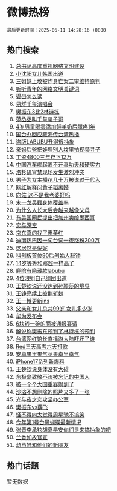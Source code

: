 # 微博热榜

`最后更新时间：2025-06-11 14:28:16 +0800`

## 热门搜索

1. [总书记高度重视网络文明建设](https://m.weibo.cn/search?containerid=100103type%3D1%26t%3D10%26q%3D%23%E6%80%BB%E4%B9%A6%E8%AE%B0%E9%AB%98%E5%BA%A6%E9%87%8D%E8%A7%86%E7%BD%91%E7%BB%9C%E6%96%87%E6%98%8E%E5%BB%BA%E8%AE%BE%23&stream_entry_id=51&isnewpage=1&extparam=seat%3D1%26cate%3D10103%26q%3D%2523%25E6%2580%25BB%25E4%25B9%25A6%25E8%25AE%25B0%25E9%25AB%2598%25E5%25BA%25A6%25E9%2587%258D%25E8%25A7%2586%25E7%25BD%2591%25E7%25BB%259C%25E6%2596%2587%25E6%2598%258E%25E5%25BB%25BA%25E8%25AE%25BE%2523%26dgr%3D0%26filter_type%3Drealtimehot%26stream_entry_id%3D51%26pos%3D0%26c_type%3D51%26display_time%3D1749623295%26pre_seqid%3D17496232952830055679)
1. [小沈阳女儿韩国出道](https://m.weibo.cn/search?containerid=100103type%3D1%26t%3D10%26q%3D%23%E5%B0%8F%E6%B2%88%E9%98%B3%E5%A5%B3%E5%84%BF%E9%9F%A9%E5%9B%BD%E5%87%BA%E9%81%93%23&stream_entry_id=31&isnewpage=1&extparam=seat%3D1%26cate%3D5001%26q%3D%2523%25E5%25B0%258F%25E6%25B2%2588%25E9%2598%25B3%25E5%25A5%25B3%25E5%2584%25BF%25E9%259F%25A9%25E5%259B%25BD%25E5%2587%25BA%25E9%2581%2593%2523%26dgr%3D0%26stream_entry_id%3D31%26pos%3D0%26flag%3D2%26band_rank%3D1%26filter_type%3Drealtimehot%26lcate%3D5001%26c_type%3D31%26realpos%3D1%26display_time%3D1749623295%26pre_seqid%3D17496232952830055679)
1. [三姐妹上坟被炸身亡案二审维持原判](https://m.weibo.cn/search?containerid=100103type%3D1%26t%3D10%26q%3D%23%E4%B8%89%E5%A7%90%E5%A6%B9%E4%B8%8A%E5%9D%9F%E8%A2%AB%E7%82%B8%E8%BA%AB%E4%BA%A1%E6%A1%88%E4%BA%8C%E5%AE%A1%E7%BB%B4%E6%8C%81%E5%8E%9F%E5%88%A4%23&stream_entry_id=31&isnewpage=1&extparam=seat%3D1%26cate%3D5001%26q%3D%2523%25E4%25B8%2589%25E5%25A7%2590%25E5%25A6%25B9%25E4%25B8%258A%25E5%259D%259F%25E8%25A2%25AB%25E7%2582%25B8%25E8%25BA%25AB%25E4%25BA%25A1%25E6%25A1%2588%25E4%25BA%258C%25E5%25AE%25A1%25E7%25BB%25B4%25E6%258C%2581%25E5%258E%259F%25E5%2588%25A4%2523%26dgr%3D0%26stream_entry_id%3D31%26pos%3D1%26flag%3D1%26band_rank%3D2%26filter_type%3Drealtimehot%26lcate%3D5001%26c_type%3D31%26realpos%3D2%26display_time%3D1749623295%26pre_seqid%3D17496232952830055679)
1. [听听青年的网络文明关键词](https://m.weibo.cn/search?containerid=100103type%3D1%26t%3D10%26q%3D%23%E5%90%AC%E5%90%AC%E9%9D%92%E5%B9%B4%E7%9A%84%E7%BD%91%E7%BB%9C%E6%96%87%E6%98%8E%E5%85%B3%E9%94%AE%E8%AF%8D%23&stream_entry_id=31&isnewpage=1&extparam=seat%3D1%26cate%3D5001%26q%3D%2523%25E5%2590%25AC%25E5%2590%25AC%25E9%259D%2592%25E5%25B9%25B4%25E7%259A%2584%25E7%25BD%2591%25E7%25BB%259C%25E6%2596%2587%25E6%2598%258E%25E5%2585%25B3%25E9%2594%25AE%25E8%25AF%258D%2523%26dgr%3D0%26stream_entry_id%3D31%26pos%3D2%26flag%3D0%26band_rank%3D3%26filter_type%3Drealtimehot%26lcate%3D5001%26c_type%3D31%26realpos%3D3%26display_time%3D1749623295%26pre_seqid%3D17496232952830055679)
1. [礐嶨怎么读](https://m.weibo.cn/search?containerid=100103type%3D1%26t%3D10%26q%3D%23%E7%A4%90%E5%B6%A8%E6%80%8E%E4%B9%88%E8%AF%BB%23&stream_entry_id=31&isnewpage=1&extparam=seat%3D1%26cate%3D5001%26q%3D%2523%25E7%25A4%2590%25E5%25B6%25A8%25E6%2580%258E%25E4%25B9%2588%25E8%25AF%25BB%2523%26dgr%3D0%26stream_entry_id%3D31%26pos%3D3%26flag%3D1%26band_rank%3D4%26filter_type%3Drealtimehot%26lcate%3D5001%26c_type%3D31%26realpos%3D4%26display_time%3D1749623295%26pre_seqid%3D17496232952830055679)
1. [易烊千玺演唱会](https://m.weibo.cn/search?containerid=100103type%3D1%26t%3D10%26q%3D%E6%98%93%E7%83%8A%E5%8D%83%E7%8E%BA%E6%BC%94%E5%94%B1%E4%BC%9A&stream_entry_id=31&isnewpage=1&extparam=seat%3D1%26cate%3D5001%26q%3D%25E6%2598%2593%25E7%2583%258A%25E5%258D%2583%25E7%258E%25BA%25E6%25BC%2594%25E5%2594%25B1%25E4%25BC%259A%26dgr%3D0%26stream_entry_id%3D31%26pos%3D4%26flag%3D0%26band_rank%3D5%26filter_type%3Drealtimehot%26lcate%3D5001%26c_type%3D31%26realpos%3D5%26display_time%3D1749623295%26pre_seqid%3D17496232952830055679)
1. [樊振东3比2林诗栋](https://m.weibo.cn/search?containerid=100103type%3D1%26t%3D10%26q%3D%E6%A8%8A%E6%8C%AF%E4%B8%9C3%E6%AF%942%E6%9E%97%E8%AF%97%E6%A0%8B&stream_entry_id=31&isnewpage=1&extparam=seat%3D1%26cate%3D5001%26q%3D%25E6%25A8%258A%25E6%258C%25AF%25E4%25B8%259C3%25E6%25AF%25942%25E6%259E%2597%25E8%25AF%2597%25E6%25A0%258B%26dgr%3D0%26stream_entry_id%3D31%26pos%3D5%26flag%3D0%26band_rank%3D6%26filter_type%3Drealtimehot%26lcate%3D5001%26c_type%3D31%26realpos%3D6%26display_time%3D1749623295%26pre_seqid%3D17496232952830055679)
1. [范丞丞叫千玺玺子哥](https://m.weibo.cn/search?containerid=100103type%3D1%26t%3D10%26q%3D%E8%8C%83%E4%B8%9E%E4%B8%9E%E5%8F%AB%E5%8D%83%E7%8E%BA%E7%8E%BA%E5%AD%90%E5%93%A5&stream_entry_id=31&isnewpage=1&extparam=seat%3D1%26cate%3D5001%26q%3D%25E8%258C%2583%25E4%25B8%259E%25E4%25B8%259E%25E5%258F%25AB%25E5%258D%2583%25E7%258E%25BA%25E7%258E%25BA%25E5%25AD%2590%25E5%2593%25A5%26dgr%3D0%26stream_entry_id%3D31%26pos%3D6%26flag%3D0%26band_rank%3D7%26filter_type%3Drealtimehot%26lcate%3D5001%26c_type%3D31%26realpos%3D7%26display_time%3D1749623295%26pre_seqid%3D17496232952830055679)
1. [4岁男童喝零添加鲜羊奶后腿疼1年](https://m.weibo.cn/search?containerid=100103type%3D1%26t%3D10%26q%3D%234%E5%B2%81%E7%94%B7%E7%AB%A5%E5%96%9D%E9%9B%B6%E6%B7%BB%E5%8A%A0%E9%B2%9C%E7%BE%8A%E5%A5%B6%E5%90%8E%E8%85%BF%E7%96%BC1%E5%B9%B4%23&stream_entry_id=31&isnewpage=1&extparam=seat%3D1%26cate%3D5001%26q%3D%25234%25E5%25B2%2581%25E7%2594%25B7%25E7%25AB%25A5%25E5%2596%259D%25E9%259B%25B6%25E6%25B7%25BB%25E5%258A%25A0%25E9%25B2%259C%25E7%25BE%258A%25E5%25A5%25B6%25E5%2590%258E%25E8%2585%25BF%25E7%2596%25BC1%25E5%25B9%25B4%2523%26dgr%3D0%26stream_entry_id%3D31%26pos%3D7%26flag%3D0%26band_rank%3D8%26filter_type%3Drealtimehot%26lcate%3D5001%26c_type%3D31%26realpos%3D8%26display_time%3D1749623295%26pre_seqid%3D17496232952830055679)
1. [国台办回应藏海传台湾热播](https://m.weibo.cn/search?containerid=100103type%3D1%26t%3D10%26q%3D%23%E5%9B%BD%E5%8F%B0%E5%8A%9E%E5%9B%9E%E5%BA%94%E8%97%8F%E6%B5%B7%E4%BC%A0%E5%8F%B0%E6%B9%BE%E7%83%AD%E6%92%AD%23&stream_entry_id=31&isnewpage=1&extparam=seat%3D1%26cate%3D5001%26q%3D%2523%25E5%259B%25BD%25E5%258F%25B0%25E5%258A%259E%25E5%259B%259E%25E5%25BA%2594%25E8%2597%258F%25E6%25B5%25B7%25E4%25BC%25A0%25E5%258F%25B0%25E6%25B9%25BE%25E7%2583%25AD%25E6%2592%25AD%2523%26dgr%3D0%26stream_entry_id%3D31%26pos%3D8%26flag%3D0%26band_rank%3D9%26filter_type%3Drealtimehot%26lcate%3D5001%26c_type%3D31%26realpos%3D9%26display_time%3D1749623295%26pre_seqid%3D17496232952830055679)
1. [盗版LABUBU丑得很抽象](https://m.weibo.cn/search?containerid=100103type%3D1%26t%3D10%26q%3D%23%E7%9B%97%E7%89%88LABUBU%E4%B8%91%E5%BE%97%E5%BE%88%E6%8A%BD%E8%B1%A1%23&stream_entry_id=31&isnewpage=1&extparam=seat%3D1%26cate%3D5001%26q%3D%2523%25E7%259B%2597%25E7%2589%2588LABUBU%25E4%25B8%2591%25E5%25BE%2597%25E5%25BE%2588%25E6%258A%25BD%25E8%25B1%25A1%2523%26dgr%3D0%26stream_entry_id%3D31%26pos%3D9%26flag%3D1%26band_rank%3D10%26filter_type%3Drealtimehot%26lcate%3D5001%26c_type%3D31%26realpos%3D10%26display_time%3D1749623295%26pre_seqid%3D17496232952830055679)
1. [亲妈后爸把娃埋别人坟里拍视频寻子](https://m.weibo.cn/search?containerid=100103type%3D1%26t%3D10%26q%3D%23%E4%BA%B2%E5%A6%88%E5%90%8E%E7%88%B8%E6%8A%8A%E5%A8%83%E5%9F%8B%E5%88%AB%E4%BA%BA%E5%9D%9F%E9%87%8C%E6%8B%8D%E8%A7%86%E9%A2%91%E5%AF%BB%E5%AD%90%23&stream_entry_id=31&isnewpage=1&extparam=seat%3D1%26cate%3D5001%26q%3D%2523%25E4%25BA%25B2%25E5%25A6%2588%25E5%2590%258E%25E7%2588%25B8%25E6%258A%258A%25E5%25A8%2583%25E5%259F%258B%25E5%2588%25AB%25E4%25BA%25BA%25E5%259D%259F%25E9%2587%258C%25E6%258B%258D%25E8%25A7%2586%25E9%25A2%2591%25E5%25AF%25BB%25E5%25AD%2590%2523%26dgr%3D0%26stream_entry_id%3D31%26pos%3D10%26flag%3D2%26band_rank%3D11%26filter_type%3Drealtimehot%26lcate%3D5001%26c_type%3D31%26realpos%3D11%26display_time%3D1749623295%26pre_seqid%3D17496232952830055679)
1. [工资4800三年存下12万](https://m.weibo.cn/search?containerid=100103type%3D1%26t%3D10%26q%3D%E5%B7%A5%E8%B5%844800%E4%B8%89%E5%B9%B4%E5%AD%98%E4%B8%8B12%E4%B8%87&stream_entry_id=31&isnewpage=1&extparam=seat%3D1%26cate%3D5001%26q%3D%25E5%25B7%25A5%25E8%25B5%25844800%25E4%25B8%2589%25E5%25B9%25B4%25E5%25AD%2598%25E4%25B8%258B12%25E4%25B8%2587%26dgr%3D0%26stream_entry_id%3D31%26pos%3D11%26flag%3D2%26band_rank%3D12%26filter_type%3Drealtimehot%26lcate%3D5001%26c_type%3D31%26realpos%3D12%26display_time%3D1749623295%26pre_seqid%3D17496232952830055679)
1. [中国汽车崛起离不开真功夫和硬实力](https://m.weibo.cn/search?containerid=100103type%3D1%26t%3D10%26q%3D%23%E4%B8%AD%E5%9B%BD%E6%B1%BD%E8%BD%A6%E5%B4%9B%E8%B5%B7%E7%A6%BB%E4%B8%8D%E5%BC%80%E7%9C%9F%E5%8A%9F%E5%A4%AB%E5%92%8C%E7%A1%AC%E5%AE%9E%E5%8A%9B%23&stream_entry_id=31&isnewpage=1&extparam=seat%3D1%26cate%3D5001%26q%3D%2523%25E4%25B8%25AD%25E5%259B%25BD%25E6%25B1%25BD%25E8%25BD%25A6%25E5%25B4%259B%25E8%25B5%25B7%25E7%25A6%25BB%25E4%25B8%258D%25E5%25BC%2580%25E7%259C%259F%25E5%258A%259F%25E5%25A4%25AB%25E5%2592%258C%25E7%25A1%25AC%25E5%25AE%259E%25E5%258A%259B%2523%26dgr%3D0%26stream_entry_id%3D31%26pos%3D12%26flag%3D1%26band_rank%3D13%26filter_type%3Drealtimehot%26lcate%3D5001%26c_type%3D31%26realpos%3D13%26display_time%3D1749623295%26pre_seqid%3D17496232952830055679)
1. [洛杉矶宵禁现场发生激烈冲突](https://m.weibo.cn/search?containerid=100103type%3D1%26t%3D10%26q%3D%23%E6%B4%9B%E6%9D%89%E7%9F%B6%E5%AE%B5%E7%A6%81%E7%8E%B0%E5%9C%BA%E5%8F%91%E7%94%9F%E6%BF%80%E7%83%88%E5%86%B2%E7%AA%81%23&stream_entry_id=31&isnewpage=1&extparam=seat%3D1%26cate%3D5001%26q%3D%2523%25E6%25B4%259B%25E6%259D%2589%25E7%259F%25B6%25E5%25AE%25B5%25E7%25A6%2581%25E7%258E%25B0%25E5%259C%25BA%25E5%258F%2591%25E7%2594%259F%25E6%25BF%2580%25E7%2583%2588%25E5%2586%25B2%25E7%25AA%2581%2523%26dgr%3D0%26stream_entry_id%3D31%26pos%3D13%26flag%3D1%26band_rank%3D14%26filter_type%3Drealtimehot%26lcate%3D5001%26c_type%3D31%26realpos%3D14%26display_time%3D1749623295%26pre_seqid%3D17496232952830055679)
1. [男子为女主播花几十万被说过于代入](https://m.weibo.cn/search?containerid=100103type%3D1%26t%3D10%26q%3D%23%E7%94%B7%E5%AD%90%E4%B8%BA%E5%A5%B3%E4%B8%BB%E6%92%AD%E8%8A%B1%E5%87%A0%E5%8D%81%E4%B8%87%E8%A2%AB%E8%AF%B4%E8%BF%87%E4%BA%8E%E4%BB%A3%E5%85%A5%23&stream_entry_id=31&isnewpage=1&extparam=seat%3D1%26cate%3D5001%26q%3D%2523%25E7%2594%25B7%25E5%25AD%2590%25E4%25B8%25BA%25E5%25A5%25B3%25E4%25B8%25BB%25E6%2592%25AD%25E8%258A%25B1%25E5%2587%25A0%25E5%258D%2581%25E4%25B8%2587%25E8%25A2%25AB%25E8%25AF%25B4%25E8%25BF%2587%25E4%25BA%258E%25E4%25BB%25A3%25E5%2585%25A5%2523%26dgr%3D0%26stream_entry_id%3D31%26pos%3D14%26flag%3D1%26band_rank%3D15%26filter_type%3Drealtimehot%26lcate%3D5001%26c_type%3D31%26realpos%3D15%26display_time%3D1749623295%26pre_seqid%3D17496232952830055679)
1. [网红解释问黄子韬离婚](https://m.weibo.cn/search?containerid=100103type%3D1%26t%3D10%26q%3D%23%E7%BD%91%E7%BA%A2%E8%A7%A3%E9%87%8A%E9%97%AE%E9%BB%84%E5%AD%90%E9%9F%AC%E7%A6%BB%E5%A9%9A%23&stream_entry_id=31&isnewpage=1&extparam=seat%3D1%26cate%3D5001%26q%3D%2523%25E7%25BD%2591%25E7%25BA%25A2%25E8%25A7%25A3%25E9%2587%258A%25E9%2597%25AE%25E9%25BB%2584%25E5%25AD%2590%25E9%259F%25AC%25E7%25A6%25BB%25E5%25A9%259A%2523%26dgr%3D0%26stream_entry_id%3D31%26pos%3D15%26flag%3D0%26band_rank%3D16%26filter_type%3Drealtimehot%26lcate%3D5001%26c_type%3D31%26realpos%3D16%26display_time%3D1749623295%26pre_seqid%3D17496232952830055679)
1. [向佐 这不是我老婆好吗](https://m.weibo.cn/search?containerid=100103type%3D1%26t%3D10%26q%3D%E5%90%91%E4%BD%90+%E8%BF%99%E4%B8%8D%E6%98%AF%E6%88%91%E8%80%81%E5%A9%86%E5%A5%BD%E5%90%97&stream_entry_id=31&isnewpage=1&extparam=seat%3D1%26cate%3D5001%26q%3D%25E5%2590%2591%25E4%25BD%2590%2520%25E8%25BF%2599%25E4%25B8%258D%25E6%2598%25AF%25E6%2588%2591%25E8%2580%2581%25E5%25A9%2586%25E5%25A5%25BD%25E5%2590%2597%26dgr%3D0%26stream_entry_id%3D31%26pos%3D16%26flag%3D2%26band_rank%3D17%26filter_type%3Drealtimehot%26lcate%3D5001%26c_type%3D31%26realpos%3D17%26display_time%3D1749623295%26pre_seqid%3D17496232952830055679)
1. [朱一龙吴磊身体覆盖率](https://m.weibo.cn/search?containerid=100103type%3D1%26t%3D10%26q%3D%E6%9C%B1%E4%B8%80%E9%BE%99%E5%90%B4%E7%A3%8A%E8%BA%AB%E4%BD%93%E8%A6%86%E7%9B%96%E7%8E%87&stream_entry_id=31&isnewpage=1&extparam=seat%3D1%26cate%3D5001%26q%3D%25E6%259C%25B1%25E4%25B8%2580%25E9%25BE%2599%25E5%2590%25B4%25E7%25A3%258A%25E8%25BA%25AB%25E4%25BD%2593%25E8%25A6%2586%25E7%259B%2596%25E7%258E%2587%26dgr%3D0%26stream_entry_id%3D31%26pos%3D17%26flag%3D1%26band_rank%3D18%26filter_type%3Drealtimehot%26lcate%3D5001%26c_type%3D31%26realpos%3D18%26display_time%3D1749623295%26pre_seqid%3D17496232952830055679)
1. [为什么人长大后会越来越像父母](https://m.weibo.cn/search?containerid=100103type%3D1%26t%3D10%26q%3D%E4%B8%BA%E4%BB%80%E4%B9%88%E4%BA%BA%E9%95%BF%E5%A4%A7%E5%90%8E%E4%BC%9A%E8%B6%8A%E6%9D%A5%E8%B6%8A%E5%83%8F%E7%88%B6%E6%AF%8D&stream_entry_id=31&isnewpage=1&extparam=seat%3D1%26cate%3D5001%26q%3D%25E4%25B8%25BA%25E4%25BB%2580%25E4%25B9%2588%25E4%25BA%25BA%25E9%2595%25BF%25E5%25A4%25A7%25E5%2590%258E%25E4%25BC%259A%25E8%25B6%258A%25E6%259D%25A5%25E8%25B6%258A%25E5%2583%258F%25E7%2588%25B6%25E6%25AF%258D%26dgr%3D0%26stream_entry_id%3D31%26pos%3D18%26is_ai_ask%3D1%26flag%3D1%26band_rank%3D19%26filter_type%3Drealtimehot%26lcate%3D5001%26c_type%3D31%26realpos%3D19%26display_time%3D1749623295%26pre_seqid%3D17496232952830055679)
1. [有美国网民提出把加州卖给墨西哥](https://m.weibo.cn/search?containerid=100103type%3D1%26t%3D10%26q%3D%23%E6%9C%89%E7%BE%8E%E5%9B%BD%E7%BD%91%E6%B0%91%E6%8F%90%E5%87%BA%E6%8A%8A%E5%8A%A0%E5%B7%9E%E5%8D%96%E7%BB%99%E5%A2%A8%E8%A5%BF%E5%93%A5%23&stream_entry_id=31&isnewpage=1&extparam=seat%3D1%26cate%3D5001%26q%3D%2523%25E6%259C%2589%25E7%25BE%258E%25E5%259B%25BD%25E7%25BD%2591%25E6%25B0%2591%25E6%258F%2590%25E5%2587%25BA%25E6%258A%258A%25E5%258A%25A0%25E5%25B7%259E%25E5%258D%2596%25E7%25BB%2599%25E5%25A2%25A8%25E8%25A5%25BF%25E5%2593%25A5%2523%26dgr%3D0%26stream_entry_id%3D31%26pos%3D19%26flag%3D1%26band_rank%3D20%26filter_type%3Drealtimehot%26lcate%3D5001%26c_type%3D31%26realpos%3D20%26display_time%3D1749623295%26pre_seqid%3D17496232952830055679)
1. [恋与深空](https://m.weibo.cn/search?containerid=100103type%3D1%26t%3D10%26q%3D%23%E6%81%8B%E4%B8%8E%E6%B7%B1%E7%A9%BA%23&stream_entry_id=31&isnewpage=1&extparam=seat%3D1%26cate%3D5001%26q%3D%2523%25E6%2581%258B%25E4%25B8%258E%25E6%25B7%25B1%25E7%25A9%25BA%2523%26dgr%3D0%26stream_entry_id%3D31%26pos%3D20%26flag%3D1%26band_rank%3D21%26filter_type%3Drealtimehot%26lcate%3D5001%26c_type%3D31%26realpos%3D21%26display_time%3D1749623295%26pre_seqid%3D17496232952830055679)
1. [京东真的找了惠英红](https://m.weibo.cn/search?containerid=100103type%3D1%26t%3D10%26q%3D%E4%BA%AC%E4%B8%9C%E7%9C%9F%E7%9A%84%E6%89%BE%E4%BA%86%E6%83%A0%E8%8B%B1%E7%BA%A2&stream_entry_id=31&isnewpage=1&extparam=seat%3D1%26cate%3D5001%26q%3D%25E4%25BA%25AC%25E4%25B8%259C%25E7%259C%259F%25E7%259A%2584%25E6%2589%25BE%25E4%25BA%2586%25E6%2583%25A0%25E8%258B%25B1%25E7%25BA%25A2%26dgr%3D0%26stream_entry_id%3D31%26pos%3D21%26flag%3D1%26band_rank%3D22%26filter_type%3Drealtimehot%26lcate%3D5001%26c_type%3D31%26realpos%3D22%26display_time%3D1749623295%26pre_seqid%3D17496232952830055679)
1. [迪丽热巴因一句台词一夜涨粉200万](https://m.weibo.cn/search?containerid=100103type%3D1%26t%3D10%26q%3D%23%E8%BF%AA%E4%B8%BD%E7%83%AD%E5%B7%B4%E5%9B%A0%E4%B8%80%E5%8F%A5%E5%8F%B0%E8%AF%8D%E4%B8%80%E5%A4%9C%E6%B6%A8%E7%B2%89200%E4%B8%87%23&stream_entry_id=31&isnewpage=1&extparam=seat%3D1%26cate%3D5001%26q%3D%2523%25E8%25BF%25AA%25E4%25B8%25BD%25E7%2583%25AD%25E5%25B7%25B4%25E5%259B%25A0%25E4%25B8%2580%25E5%258F%25A5%25E5%258F%25B0%25E8%25AF%258D%25E4%25B8%2580%25E5%25A4%259C%25E6%25B6%25A8%25E7%25B2%2589200%25E4%25B8%2587%2523%26dgr%3D0%26stream_entry_id%3D31%26pos%3D22%26flag%3D0%26band_rank%3D23%26filter_type%3Drealtimehot%26lcate%3D5001%26c_type%3D31%26realpos%3D23%26display_time%3D1749623295%26pre_seqid%3D17496232952830055679)
1. [这居然是倪妮](https://m.weibo.cn/search?containerid=100103type%3D1%26t%3D10%26q%3D%E8%BF%99%E5%B1%85%E7%84%B6%E6%98%AF%E5%80%AA%E5%A6%AE&stream_entry_id=31&isnewpage=1&extparam=seat%3D1%26cate%3D5001%26q%3D%25E8%25BF%2599%25E5%25B1%2585%25E7%2584%25B6%25E6%2598%25AF%25E5%2580%25AA%25E5%25A6%25AE%26dgr%3D0%26stream_entry_id%3D31%26pos%3D23%26flag%3D2%26band_rank%3D24%26filter_type%3Drealtimehot%26lcate%3D5001%26c_type%3D31%26realpos%3D24%26display_time%3D1749623295%26pre_seqid%3D17496232952830055679)
1. [科创板首位90后创始人敲钟](https://m.weibo.cn/search?containerid=100103type%3D1%26t%3D10%26q%3D%23%E7%A7%91%E5%88%9B%E6%9D%BF%E9%A6%96%E4%BD%8D90%E5%90%8E%E5%88%9B%E5%A7%8B%E4%BA%BA%E6%95%B2%E9%92%9F%23&stream_entry_id=31&isnewpage=1&extparam=seat%3D1%26cate%3D5001%26q%3D%2523%25E7%25A7%2591%25E5%2588%259B%25E6%259D%25BF%25E9%25A6%2596%25E4%25BD%258D90%25E5%2590%258E%25E5%2588%259B%25E5%25A7%258B%25E4%25BA%25BA%25E6%2595%25B2%25E9%2592%259F%2523%26dgr%3D0%26stream_entry_id%3D31%26pos%3D24%26flag%3D1%26band_rank%3D25%26filter_type%3Drealtimehot%26lcate%3D5001%26c_type%3D31%26realpos%3D25%26display_time%3D1749623295%26pre_seqid%3D17496232952830055679)
1. [14岁等等和邓超一样高了](https://m.weibo.cn/search?containerid=100103type%3D1%26t%3D10%26q%3D%2314%E5%B2%81%E7%AD%89%E7%AD%89%E5%92%8C%E9%82%93%E8%B6%85%E4%B8%80%E6%A0%B7%E9%AB%98%E4%BA%86%23&stream_entry_id=31&isnewpage=1&extparam=seat%3D1%26cate%3D5001%26q%3D%252314%25E5%25B2%2581%25E7%25AD%2589%25E7%25AD%2589%25E5%2592%258C%25E9%2582%2593%25E8%25B6%2585%25E4%25B8%2580%25E6%25A0%25B7%25E9%25AB%2598%25E4%25BA%2586%2523%26dgr%3D0%26stream_entry_id%3D31%26pos%3D25%26flag%3D1%26band_rank%3D26%26filter_type%3Drealtimehot%26lcate%3D5001%26c_type%3D31%26realpos%3D26%26display_time%3D1749623295%26pre_seqid%3D17496232952830055679)
1. [鹿晗有隐藏款labubu](https://m.weibo.cn/search?containerid=100103type%3D1%26t%3D10%26q%3D%23%E9%B9%BF%E6%99%97%E6%9C%89%E9%9A%90%E8%97%8F%E6%AC%BElabubu%23&stream_entry_id=31&isnewpage=1&extparam=seat%3D1%26cate%3D5001%26q%3D%2523%25E9%25B9%25BF%25E6%2599%2597%25E6%259C%2589%25E9%259A%2590%25E8%2597%258F%25E6%25AC%25BElabubu%2523%26dgr%3D0%26stream_entry_id%3D31%26pos%3D26%26flag%3D0%26band_rank%3D27%26filter_type%3Drealtimehot%26lcate%3D5001%26c_type%3D31%26realpos%3D27%26display_time%3D1749623295%26pre_seqid%3D17496232952830055679)
1. [4位浪姐自己组团出道](https://m.weibo.cn/search?containerid=100103type%3D1%26t%3D10%26q%3D4%E4%BD%8D%E6%B5%AA%E5%A7%90%E8%87%AA%E5%B7%B1%E7%BB%84%E5%9B%A2%E5%87%BA%E9%81%93&stream_entry_id=31&isnewpage=1&extparam=seat%3D1%26cate%3D5001%26q%3D4%25E4%25BD%258D%25E6%25B5%25AA%25E5%25A7%2590%25E8%2587%25AA%25E5%25B7%25B1%25E7%25BB%2584%25E5%259B%25A2%25E5%2587%25BA%25E9%2581%2593%26dgr%3D0%26stream_entry_id%3D31%26pos%3D27%26flag%3D0%26band_rank%3D28%26filter_type%3Drealtimehot%26lcate%3D5001%26c_type%3D31%26realpos%3D28%26display_time%3D1749623295%26pre_seqid%3D17496232952830055679)
1. [王楚钦说还没达到孙颖莎的境界](https://m.weibo.cn/search?containerid=100103type%3D1%26t%3D10%26q%3D%23%E7%8E%8B%E6%A5%9A%E9%92%A6%E8%AF%B4%E8%BF%98%E6%B2%A1%E8%BE%BE%E5%88%B0%E5%AD%99%E9%A2%96%E8%8E%8E%E7%9A%84%E5%A2%83%E7%95%8C%23&stream_entry_id=31&isnewpage=1&extparam=seat%3D1%26cate%3D5001%26q%3D%2523%25E7%258E%258B%25E6%25A5%259A%25E9%2592%25A6%25E8%25AF%25B4%25E8%25BF%2598%25E6%25B2%25A1%25E8%25BE%25BE%25E5%2588%25B0%25E5%25AD%2599%25E9%25A2%2596%25E8%258E%258E%25E7%259A%2584%25E5%25A2%2583%25E7%2595%258C%2523%26dgr%3D0%26stream_entry_id%3D31%26pos%3D28%26flag%3D1%26band_rank%3D29%26filter_type%3Drealtimehot%26lcate%3D5001%26c_type%3D31%26realpos%3D29%26display_time%3D1749623295%26pre_seqid%3D17496232952830055679)
1. [王铮亮续上披荆斩棘](https://m.weibo.cn/search?containerid=100103type%3D1%26t%3D10%26q%3D%23%E7%8E%8B%E9%93%AE%E4%BA%AE%E7%BB%AD%E4%B8%8A%E6%8A%AB%E8%8D%86%E6%96%A9%E6%A3%98%23&stream_entry_id=31&isnewpage=1&extparam=seat%3D1%26cate%3D5001%26q%3D%2523%25E7%258E%258B%25E9%2593%25AE%25E4%25BA%25AE%25E7%25BB%25AD%25E4%25B8%258A%25E6%258A%25AB%25E8%258D%2586%25E6%2596%25A9%25E6%25A3%2598%2523%26dgr%3D0%26stream_entry_id%3D31%26pos%3D29%26flag%3D1%26band_rank%3D30%26filter_type%3Drealtimehot%26lcate%3D5001%26c_type%3D31%26realpos%3D30%26display_time%3D1749623295%26pre_seqid%3D17496232952830055679)
1. [王一博更新ins](https://m.weibo.cn/search?containerid=100103type%3D1%26t%3D10%26q%3D%E7%8E%8B%E4%B8%80%E5%8D%9A%E6%9B%B4%E6%96%B0ins&stream_entry_id=31&isnewpage=1&extparam=seat%3D1%26cate%3D5001%26q%3D%25E7%258E%258B%25E4%25B8%2580%25E5%258D%259A%25E6%259B%25B4%25E6%2596%25B0ins%26dgr%3D0%26stream_entry_id%3D31%26pos%3D30%26flag%3D0%26band_rank%3D31%26filter_type%3Drealtimehot%26lcate%3D5001%26c_type%3D31%26realpos%3D31%26display_time%3D1749623295%26pre_seqid%3D17496232952830055679)
1. [父亲和女儿总共99岁 女儿多少岁](https://m.weibo.cn/search?containerid=100103type%3D1%26t%3D10%26q%3D%E7%88%B6%E4%BA%B2%E5%92%8C%E5%A5%B3%E5%84%BF%E6%80%BB%E5%85%B199%E5%B2%81+%E5%A5%B3%E5%84%BF%E5%A4%9A%E5%B0%91%E5%B2%81&stream_entry_id=31&isnewpage=1&extparam=seat%3D1%26cate%3D5001%26q%3D%25E7%2588%25B6%25E4%25BA%25B2%25E5%2592%258C%25E5%25A5%25B3%25E5%2584%25BF%25E6%2580%25BB%25E5%2585%25B199%25E5%25B2%2581%2520%25E5%25A5%25B3%25E5%2584%25BF%25E5%25A4%259A%25E5%25B0%2591%25E5%25B2%2581%26dgr%3D0%26stream_entry_id%3D31%26pos%3D31%26flag%3D0%26band_rank%3D32%26filter_type%3Drealtimehot%26lcate%3D5001%26c_type%3D31%26realpos%3D32%26display_time%3D1749623295%26pre_seqid%3D17496232952830055679)
1. [华为发布会](https://m.weibo.cn/search?containerid=100103type%3D1%26t%3D10%26q%3D%E5%8D%8E%E4%B8%BA%E5%8F%91%E5%B8%83%E4%BC%9A&stream_entry_id=31&isnewpage=1&extparam=seat%3D1%26cate%3D5001%26q%3D%25E5%258D%258E%25E4%25B8%25BA%25E5%258F%2591%25E5%25B8%2583%25E4%25BC%259A%26dgr%3D0%26stream_entry_id%3D31%26pos%3D32%26flag%3D1%26band_rank%3D33%26filter_type%3Drealtimehot%26lcate%3D5001%26c_type%3D31%26realpos%3D33%26display_time%3D1749623295%26pre_seqid%3D17496232952830055679)
1. [6块钱一碗的面被通报宴请](https://m.weibo.cn/search?containerid=100103type%3D1%26t%3D10%26q%3D6%E5%9D%97%E9%92%B1%E4%B8%80%E7%A2%97%E7%9A%84%E9%9D%A2%E8%A2%AB%E9%80%9A%E6%8A%A5%E5%AE%B4%E8%AF%B7&stream_entry_id=31&isnewpage=1&extparam=seat%3D1%26cate%3D5001%26q%3D6%25E5%259D%2597%25E9%2592%25B1%25E4%25B8%2580%25E7%25A2%2597%25E7%259A%2584%25E9%259D%25A2%25E8%25A2%25AB%25E9%2580%259A%25E6%258A%25A5%25E5%25AE%25B4%25E8%25AF%25B7%26dgr%3D0%26stream_entry_id%3D31%26pos%3D33%26flag%3D0%26band_rank%3D34%26filter_type%3Drealtimehot%26lcate%3D5001%26c_type%3D31%26realpos%3D34%26display_time%3D1749623295%26pre_seqid%3D17496232952830055679)
1. [解说称樊振东预判了林诗栋的预判](https://m.weibo.cn/search?containerid=100103type%3D1%26t%3D10%26q%3D%23%E8%A7%A3%E8%AF%B4%E7%A7%B0%E6%A8%8A%E6%8C%AF%E4%B8%9C%E9%A2%84%E5%88%A4%E4%BA%86%E6%9E%97%E8%AF%97%E6%A0%8B%E7%9A%84%E9%A2%84%E5%88%A4%23&stream_entry_id=31&isnewpage=1&extparam=seat%3D1%26cate%3D5001%26q%3D%2523%25E8%25A7%25A3%25E8%25AF%25B4%25E7%25A7%25B0%25E6%25A8%258A%25E6%258C%25AF%25E4%25B8%259C%25E9%25A2%2584%25E5%2588%25A4%25E4%25BA%2586%25E6%259E%2597%25E8%25AF%2597%25E6%25A0%258B%25E7%259A%2584%25E9%25A2%2584%25E5%2588%25A4%2523%26dgr%3D0%26stream_entry_id%3D31%26pos%3D34%26flag%3D1%26band_rank%3D35%26filter_type%3Drealtimehot%26lcate%3D5001%26c_type%3D31%26realpos%3D35%26display_time%3D1749623295%26pre_seqid%3D17496232952830055679)
1. [台湾网红馆长直播游大陆吓坏了谁](https://m.weibo.cn/search?containerid=100103type%3D1%26t%3D10%26q%3D%23%E5%8F%B0%E6%B9%BE%E7%BD%91%E7%BA%A2%E9%A6%86%E9%95%BF%E7%9B%B4%E6%92%AD%E6%B8%B8%E5%A4%A7%E9%99%86%E5%90%93%E5%9D%8F%E4%BA%86%E8%B0%81%23&stream_entry_id=31&isnewpage=1&extparam=seat%3D1%26cate%3D5001%26q%3D%2523%25E5%258F%25B0%25E6%25B9%25BE%25E7%25BD%2591%25E7%25BA%25A2%25E9%25A6%2586%25E9%2595%25BF%25E7%259B%25B4%25E6%2592%25AD%25E6%25B8%25B8%25E5%25A4%25A7%25E9%2599%2586%25E5%2590%2593%25E5%259D%258F%25E4%25BA%2586%25E8%25B0%2581%2523%26dgr%3D0%26stream_entry_id%3D31%26pos%3D35%26flag%3D1%26band_rank%3D36%26filter_type%3Drealtimehot%26lcate%3D5001%26c_type%3D31%26realpos%3D36%26display_time%3D1749623295%26pre_seqid%3D17496232952830055679)
1. [Red三天高考六天打歌](https://m.weibo.cn/search?containerid=100103type%3D1%26t%3D10%26q%3D%23Red%E4%B8%89%E5%A4%A9%E9%AB%98%E8%80%83%E5%85%AD%E5%A4%A9%E6%89%93%E6%AD%8C%23&stream_entry_id=31&isnewpage=1&extparam=seat%3D1%26cate%3D5001%26q%3D%2523Red%25E4%25B8%2589%25E5%25A4%25A9%25E9%25AB%2598%25E8%2580%2583%25E5%2585%25AD%25E5%25A4%25A9%25E6%2589%2593%25E6%25AD%258C%2523%26dgr%3D0%26stream_entry_id%3D31%26pos%3D36%26flag%3D1%26band_rank%3D37%26filter_type%3Drealtimehot%26lcate%3D5001%26c_type%3D31%26realpos%3D37%26display_time%3D1749623295%26pre_seqid%3D17496232952830055679)
1. [安卓果里果气苹果卓里卓气](https://m.weibo.cn/search?containerid=100103type%3D1%26t%3D10%26q%3D%23%E5%AE%89%E5%8D%93%E6%9E%9C%E9%87%8C%E6%9E%9C%E6%B0%94%E8%8B%B9%E6%9E%9C%E5%8D%93%E9%87%8C%E5%8D%93%E6%B0%94%23&stream_entry_id=31&isnewpage=1&extparam=seat%3D1%26cate%3D5001%26q%3D%2523%25E5%25AE%2589%25E5%258D%2593%25E6%259E%259C%25E9%2587%258C%25E6%259E%259C%25E6%25B0%2594%25E8%258B%25B9%25E6%259E%259C%25E5%258D%2593%25E9%2587%258C%25E5%258D%2593%25E6%25B0%2594%2523%26dgr%3D0%26stream_entry_id%3D31%26pos%3D37%26flag%3D1%26band_rank%3D38%26filter_type%3Drealtimehot%26lcate%3D5001%26c_type%3D31%26realpos%3D38%26display_time%3D1749623295%26pre_seqid%3D17496232952830055679)
1. [iPhone17系列新爆料](https://m.weibo.cn/search?containerid=100103type%3D1%26t%3D10%26q%3D%23iPhone17%E7%B3%BB%E5%88%97%E6%96%B0%E7%88%86%E6%96%99%23&stream_entry_id=31&isnewpage=1&extparam=seat%3D1%26cate%3D5001%26q%3D%2523iPhone17%25E7%25B3%25BB%25E5%2588%2597%25E6%2596%25B0%25E7%2588%2586%25E6%2596%2599%2523%26dgr%3D0%26stream_entry_id%3D31%26pos%3D38%26flag%3D1%26band_rank%3D39%26filter_type%3Drealtimehot%26lcate%3D5001%26c_type%3D31%26realpos%3D39%26display_time%3D1749623295%26pre_seqid%3D17496232952830055679)
1. [王楚钦说身体没有大碍](https://m.weibo.cn/search?containerid=100103type%3D1%26t%3D10%26q%3D%23%E7%8E%8B%E6%A5%9A%E9%92%A6%E8%AF%B4%E8%BA%AB%E4%BD%93%E6%B2%A1%E6%9C%89%E5%A4%A7%E7%A2%8D%23&stream_entry_id=31&isnewpage=1&extparam=seat%3D1%26cate%3D5001%26q%3D%2523%25E7%258E%258B%25E6%25A5%259A%25E9%2592%25A6%25E8%25AF%25B4%25E8%25BA%25AB%25E4%25BD%2593%25E6%25B2%25A1%25E6%259C%2589%25E5%25A4%25A7%25E7%25A2%258D%2523%26dgr%3D0%26stream_entry_id%3D31%26pos%3D39%26flag%3D1%26band_rank%3D40%26filter_type%3Drealtimehot%26lcate%3D5001%26c_type%3D31%26realpos%3D40%26display_time%3D1749623295%26pre_seqid%3D17496232952830055679)
1. [东极岛致敬不该被忘记的中国人](https://m.weibo.cn/search?containerid=100103type%3D1%26t%3D10%26q%3D%23%E4%B8%9C%E6%9E%81%E5%B2%9B%E8%87%B4%E6%95%AC%E4%B8%8D%E8%AF%A5%E8%A2%AB%E5%BF%98%E8%AE%B0%E7%9A%84%E4%B8%AD%E5%9B%BD%E4%BA%BA%23&stream_entry_id=31&isnewpage=1&extparam=seat%3D1%26cate%3D5001%26q%3D%2523%25E4%25B8%259C%25E6%259E%2581%25E5%25B2%259B%25E8%2587%25B4%25E6%2595%25AC%25E4%25B8%258D%25E8%25AF%25A5%25E8%25A2%25AB%25E5%25BF%2598%25E8%25AE%25B0%25E7%259A%2584%25E4%25B8%25AD%25E5%259B%25BD%25E4%25BA%25BA%2523%26dgr%3D0%26stream_entry_id%3D31%26pos%3D40%26flag%3D0%26band_rank%3D41%26filter_type%3Drealtimehot%26lcate%3D5001%26c_type%3D31%26realpos%3D41%26display_time%3D1749623295%26pre_seqid%3D17496232952830055679)
1. [被一个个大国重器飒到了](https://m.weibo.cn/search?containerid=100103type%3D1%26t%3D10%26q%3D%23%E8%A2%AB%E4%B8%80%E4%B8%AA%E4%B8%AA%E5%A4%A7%E5%9B%BD%E9%87%8D%E5%99%A8%E9%A3%92%E5%88%B0%E4%BA%86%23&stream_entry_id=31&isnewpage=1&extparam=seat%3D1%26cate%3D5001%26q%3D%2523%25E8%25A2%25AB%25E4%25B8%2580%25E4%25B8%25AA%25E4%25B8%25AA%25E5%25A4%25A7%25E5%259B%25BD%25E9%2587%258D%25E5%2599%25A8%25E9%25A3%2592%25E5%2588%25B0%25E4%25BA%2586%2523%26dgr%3D0%26stream_entry_id%3D31%26pos%3D41%26flag%3D1%26band_rank%3D42%26filter_type%3Drealtimehot%26lcate%3D5001%26c_type%3D31%26realpos%3D42%26display_time%3D1749623295%26pre_seqid%3D17496232952830055679)
1. [沙溢不想删除的照片又多了一张](https://m.weibo.cn/search?containerid=100103type%3D1%26t%3D10%26q%3D%23%E6%B2%99%E6%BA%A2%E4%B8%8D%E6%83%B3%E5%88%A0%E9%99%A4%E7%9A%84%E7%85%A7%E7%89%87%E5%8F%88%E5%A4%9A%E4%BA%86%E4%B8%80%E5%BC%A0%23&stream_entry_id=31&isnewpage=1&extparam=seat%3D1%26cate%3D5001%26q%3D%2523%25E6%25B2%2599%25E6%25BA%25A2%25E4%25B8%258D%25E6%2583%25B3%25E5%2588%25A0%25E9%2599%25A4%25E7%259A%2584%25E7%2585%25A7%25E7%2589%2587%25E5%258F%2588%25E5%25A4%259A%25E4%25BA%2586%25E4%25B8%2580%25E5%25BC%25A0%2523%26dgr%3D0%26stream_entry_id%3D31%26pos%3D42%26flag%3D0%26band_rank%3D43%26filter_type%3Drealtimehot%26lcate%3D5001%26c_type%3D31%26realpos%3D43%26display_time%3D1749623295%26pre_seqid%3D17496232952830055679)
1. [光与夜之恋攻坚办公室](https://m.weibo.cn/search?containerid=100103type%3D1%26t%3D10%26q%3D%E5%85%89%E4%B8%8E%E5%A4%9C%E4%B9%8B%E6%81%8B%E6%94%BB%E5%9D%9A%E5%8A%9E%E5%85%AC%E5%AE%A4&stream_entry_id=31&isnewpage=1&extparam=seat%3D1%26cate%3D5001%26q%3D%25E5%2585%2589%25E4%25B8%258E%25E5%25A4%259C%25E4%25B9%258B%25E6%2581%258B%25E6%2594%25BB%25E5%259D%259A%25E5%258A%259E%25E5%2585%25AC%25E5%25AE%25A4%26dgr%3D0%26stream_entry_id%3D31%26pos%3D43%26flag%3D1%26band_rank%3D44%26filter_type%3Drealtimehot%26lcate%3D5001%26c_type%3D31%26realpos%3D44%26display_time%3D1749623295%26pre_seqid%3D17496232952830055679)
1. [樊振东vs薛飞](https://m.weibo.cn/search?containerid=100103type%3D1%26t%3D10%26q%3D%23%E6%A8%8A%E6%8C%AF%E4%B8%9Cvs%E8%96%9B%E9%A3%9E%23&stream_entry_id=31&isnewpage=1&extparam=seat%3D1%26cate%3D5001%26q%3D%2523%25E6%25A8%258A%25E6%258C%25AF%25E4%25B8%259Cvs%25E8%2596%259B%25E9%25A3%259E%2523%26dgr%3D0%26stream_entry_id%3D31%26pos%3D44%26flag%3D1%26band_rank%3D45%26filter_type%3Drealtimehot%26lcate%3D5001%26c_type%3D31%26realpos%3D45%26display_time%3D1749623295%26pre_seqid%3D17496232952830055679)
1. [怪不得向太觉得周星驰不搞笑](https://m.weibo.cn/search?containerid=100103type%3D1%26t%3D10%26q%3D%E6%80%AA%E4%B8%8D%E5%BE%97%E5%90%91%E5%A4%AA%E8%A7%89%E5%BE%97%E5%91%A8%E6%98%9F%E9%A9%B0%E4%B8%8D%E6%90%9E%E7%AC%91&stream_entry_id=31&isnewpage=1&extparam=seat%3D1%26cate%3D5001%26q%3D%25E6%2580%25AA%25E4%25B8%258D%25E5%25BE%2597%25E5%2590%2591%25E5%25A4%25AA%25E8%25A7%2589%25E5%25BE%2597%25E5%2591%25A8%25E6%2598%259F%25E9%25A9%25B0%25E4%25B8%258D%25E6%2590%259E%25E7%25AC%2591%26dgr%3D0%26stream_entry_id%3D31%26pos%3D45%26flag%3D1%26band_rank%3D46%26filter_type%3Drealtimehot%26lcate%3D5001%26c_type%3D31%26realpos%3D46%26display_time%3D1749623295%26pre_seqid%3D17496232952830055679)
1. [今年第1号台风蝴蝶最新情况](https://m.weibo.cn/search?containerid=100103type%3D1%26t%3D10%26q%3D%23%E4%BB%8A%E5%B9%B4%E7%AC%AC1%E5%8F%B7%E5%8F%B0%E9%A3%8E%E8%9D%B4%E8%9D%B6%E6%9C%80%E6%96%B0%E6%83%85%E5%86%B5%23&stream_entry_id=31&isnewpage=1&extparam=seat%3D1%26cate%3D5001%26q%3D%2523%25E4%25BB%258A%25E5%25B9%25B4%25E7%25AC%25AC1%25E5%258F%25B7%25E5%258F%25B0%25E9%25A3%258E%25E8%259D%25B4%25E8%259D%25B6%25E6%259C%2580%25E6%2596%25B0%25E6%2583%2585%25E5%2586%25B5%2523%26dgr%3D0%26stream_entry_id%3D31%26pos%3D46%26flag%3D1%26band_rank%3D47%26filter_type%3Drealtimehot%26lcate%3D5001%26c_type%3D31%26realpos%3D47%26display_time%3D1749623295%26pre_seqid%3D17496232952830055679)
1. [张晋李承铉胡夏早安你们是来搞抽象的吧](https://m.weibo.cn/search?containerid=100103type%3D1%26t%3D10%26q%3D%E5%BC%A0%E6%99%8B%E6%9D%8E%E6%89%BF%E9%93%89%E8%83%A1%E5%A4%8F%E6%97%A9%E5%AE%89%E4%BD%A0%E4%BB%AC%E6%98%AF%E6%9D%A5%E6%90%9E%E6%8A%BD%E8%B1%A1%E7%9A%84%E5%90%A7&stream_entry_id=31&isnewpage=1&extparam=seat%3D1%26cate%3D5001%26q%3D%25E5%25BC%25A0%25E6%2599%258B%25E6%259D%258E%25E6%2589%25BF%25E9%2593%2589%25E8%2583%25A1%25E5%25A4%258F%25E6%2597%25A9%25E5%25AE%2589%25E4%25BD%25A0%25E4%25BB%25AC%25E6%2598%25AF%25E6%259D%25A5%25E6%2590%259E%25E6%258A%25BD%25E8%25B1%25A1%25E7%259A%2584%25E5%2590%25A7%26dgr%3D0%26stream_entry_id%3D31%26pos%3D47%26flag%3D1%26band_rank%3D48%26filter_type%3Drealtimehot%26lcate%3D5001%26c_type%3D31%26realpos%3D48%26display_time%3D1749623295%26pre_seqid%3D17496232952830055679)
1. [兰香如故官宣](https://m.weibo.cn/search?containerid=100103type%3D1%26t%3D10%26q%3D%E5%85%B0%E9%A6%99%E5%A6%82%E6%95%85%E5%AE%98%E5%AE%A3&stream_entry_id=31&isnewpage=1&extparam=seat%3D1%26cate%3D5001%26q%3D%25E5%2585%25B0%25E9%25A6%2599%25E5%25A6%2582%25E6%2595%2585%25E5%25AE%2598%25E5%25AE%25A3%26dgr%3D0%26stream_entry_id%3D31%26pos%3D48%26flag%3D0%26band_rank%3D49%26filter_type%3Drealtimehot%26lcate%3D5001%26c_type%3D31%26realpos%3D49%26display_time%3D1749623295%26pre_seqid%3D17496232952830055679)
1. [葫芦娃和他们的新朋友](https://m.weibo.cn/search?containerid=100103type%3D1%26t%3D10%26q%3D%23%E8%91%AB%E8%8A%A6%E5%A8%83%E5%92%8C%E4%BB%96%E4%BB%AC%E7%9A%84%E6%96%B0%E6%9C%8B%E5%8F%8B%23&stream_entry_id=31&isnewpage=1&extparam=seat%3D1%26cate%3D5001%26q%3D%2523%25E8%2591%25AB%25E8%258A%25A6%25E5%25A8%2583%25E5%2592%258C%25E4%25BB%2596%25E4%25BB%25AC%25E7%259A%2584%25E6%2596%25B0%25E6%259C%258B%25E5%258F%258B%2523%26dgr%3D0%26stream_entry_id%3D31%26pos%3D49%26flag%3D1%26band_rank%3D50%26filter_type%3Drealtimehot%26lcate%3D5001%26c_type%3D31%26realpos%3D50%26display_time%3D1749623295%26pre_seqid%3D17496232952830055679)

## 热门话题

暂无数据

